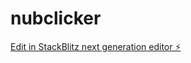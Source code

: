 # nubclicker

[Edit in StackBlitz next generation editor ⚡️](https://stackblitz.com/~/github.com/bcrhbrhcdb/nubclicker)
